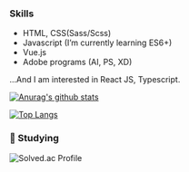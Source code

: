 ### Skills
* HTML, CSS(Sass/Scss)
* Javascript (I’m currently learning ES6+)
* Vue.js
* Adobe programs (AI, PS, XD)


...And I am interested in React JS, Typescript.

[![Anurag's github stats](https://github-readme-stats.vercel.app/api?username=opp1350)](https://github.com/anuraghazra/github-readme-stats)

[![Top Langs](https://github-readme-stats.vercel.app/api/top-langs/?username=opp1350&layout=compact)](https://github.com/anuraghazra/github-readme-stats)

### :seedling: Studying
![Solved.ac Profile](http://mazassumnida.wtf/api/v2/generate_badge?boj=morgon500)
